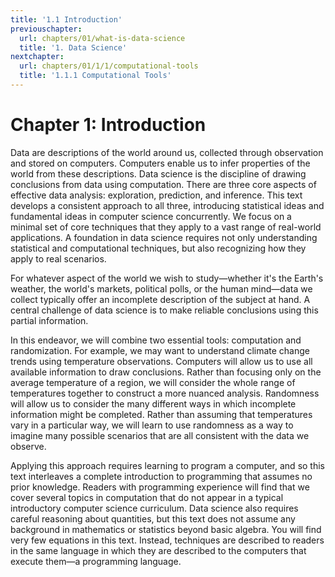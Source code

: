 ```yaml
---
title: '1.1 Introduction'
previouschapter:
  url: chapters/01/what-is-data-science
  title: '1. Data Science'
nextchapter:
  url: chapters/01/1/1/computational-tools
  title: '1.1.1 Computational Tools'
---
```

Chapter 1: Introduction
=======================

Data are descriptions of the world around us, collected through observation and
stored on computers. Computers enable us to infer properties of the world from
these descriptions. Data science is the discipline of drawing conclusions from
data using computation. There are three core aspects of effective data
analysis: exploration, prediction, and inference. This text develops a
consistent approach to all three, introducing statistical ideas and fundamental
ideas in computer science concurrently. We focus on a minimal set of core
techniques that they apply to a vast range of real-world
applications. A foundation in data science requires not only understanding
statistical and computational techniques, but also recognizing how they apply
to real scenarios.

For whatever aspect of the world we wish to study—whether it's the Earth's
weather, the world's markets, political polls, or the human mind—data we
collect typically offer an incomplete description of the subject at hand. A
central challenge of data science is to make reliable conclusions using this
partial information.

In this endeavor, we will combine two essential tools: computation and
randomization. For example, we may want to understand climate change trends
using temperature observations. Computers will allow us to use all available
information to draw conclusions. Rather than focusing only on the average
temperature of a region, we will consider the whole range of temperatures
together to construct a more nuanced analysis. Randomness will allow us to
consider the many different ways in which incomplete information might be
completed. Rather than assuming that temperatures vary in a particular way, we
will learn to use randomness as a way to imagine many possible scenarios that
are all consistent with the data we observe.

Applying this approach requires learning to program a computer, and so this
text interleaves a complete introduction to programming that assumes no prior
knowledge. Readers with programming experience will find that we cover several
topics in computation that do not appear in a typical introductory computer
science curriculum. Data science also requires careful reasoning about
quantities, but this text does not assume any background in mathematics or
statistics beyond basic algebra. You will find very few equations in this text.
Instead, techniques are described to readers in the same language in which they
are described to the computers that execute them—a programming language.

